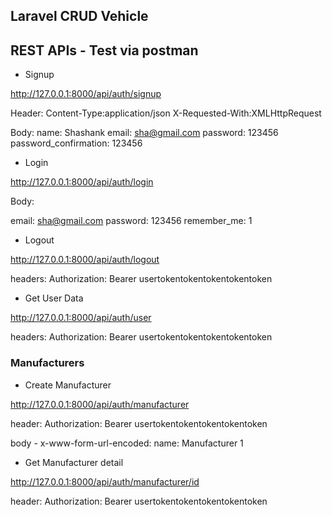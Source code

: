 

## Laravel CRUD Vehicle

## REST APIs - Test via postman

* Signup

http://127.0.0.1:8000/api/auth/signup

Header: 
Content-Type:application/json
X-Requested-With:XMLHttpRequest

Body:
name: Shashank
email: sha@gmail.com
password: 123456
password_confirmation: 123456

* Login

http://127.0.0.1:8000/api/auth/login

Body:

email: sha@gmail.com
password: 123456
remember_me: 1

* Logout

http://127.0.0.1:8000/api/auth/logout

headers:
Authorization: Bearer usertokentokentokentokentoken

* Get User Data

http://127.0.0.1:8000/api/auth/user

headers:
Authorization: Bearer usertokentokentokentokentoken


### Manufacturers

* Create Manufacturer

http://127.0.0.1:8000/api/auth/manufacturer

header:
Authorization: Bearer usertokentokentokentokentoken

body - x-www-form-url-encoded:
name: Manufacturer 1

* Get Manufacturer detail

http://127.0.0.1:8000/api/auth/manufacturer/id

header:
Authorization: Bearer usertokentokentokentokentoken






